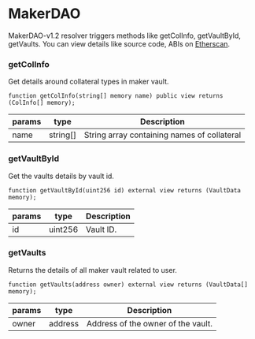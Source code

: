 # MakerDAO

MakerDAO-v1.2 resolver triggers methods like getColInfo, getVaultById, getVaults. You can view details like source code, ABIs on [Etherscan](https://etherscan.io/address/0x84addce4fac0b6ee4b0cd132120d6d4b700e35c0).

### getColInfo
Get details around collateral types in maker vault.
```solidity
function getColInfo(string[] memory name) public view returns (ColInfo[] memory);
```

| params | type | Description | 
| ------ | ---- | ----------- | 
| name | string[] | String array containing names of collateral|

### getVaultById
Get the vaults details by vault id.
```solidity
function getVaultById(uint256 id) external view returns (VaultData memory);
```

| params | type | Description | 
| ------ | ---- | ----------- | 
| id | uint256 | Vault ID.|

### getVaults
Returns the details of all maker vault related to user.
```solidity
function getVaults(address owner) external view returns (VaultData[] memory);
```

| params | type | Description | 
| ------ | ---- | ----------- | 
| owner | address | 	Address of the owner of the vault.|

